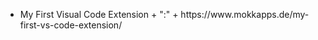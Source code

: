 <ul>
<li>My First Visual Code Extension + &quot;:&quot; + https://www.mokkapps.de/my-first-vs-code-extension/</li>
</ul>
